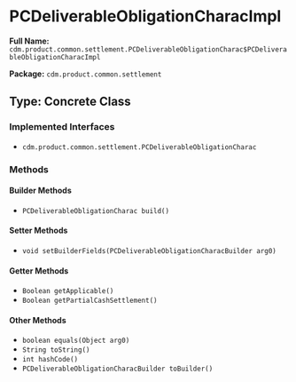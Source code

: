# PCDeliverableObligationCharacImpl

**Full Name:** `cdm.product.common.settlement.PCDeliverableObligationCharac$PCDeliverableObligationCharacImpl`

**Package:** `cdm.product.common.settlement`

## Type: Concrete Class

### Implemented Interfaces

- `cdm.product.common.settlement.PCDeliverableObligationCharac`

### Methods

#### Builder Methods

- `PCDeliverableObligationCharac build()`

#### Setter Methods

- `void setBuilderFields(PCDeliverableObligationCharacBuilder arg0)`

#### Getter Methods

- `Boolean getApplicable()`
- `Boolean getPartialCashSettlement()`

#### Other Methods

- `boolean equals(Object arg0)`
- `String toString()`
- `int hashCode()`
- `PCDeliverableObligationCharacBuilder toBuilder()`

